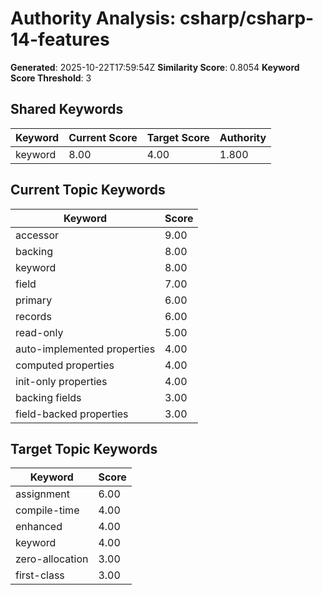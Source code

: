 # Authority Analysis: csharp/csharp-14-features

**Generated**: 2025-10-22T17:59:54Z
**Similarity Score**: 0.8054
**Keyword Score Threshold**: 3

## Shared Keywords

| Keyword | Current Score | Target Score | Authority |
|---------|---------------|--------------|-----------|
| keyword | 8.00 | 4.00 | 1.800 |

## Current Topic Keywords

| Keyword | Score |
|---------|-------|
| accessor | 9.00 |
| backing | 8.00 |
| keyword | 8.00 |
| field | 7.00 |
| primary | 6.00 |
| records | 6.00 |
| read-only | 5.00 |
| auto-implemented properties | 4.00 |
| computed properties | 4.00 |
| init-only properties | 4.00 |
| backing fields | 3.00 |
| field-backed properties | 3.00 |

## Target Topic Keywords

| Keyword | Score |
|---------|-------|
| assignment | 6.00 |
| compile-time | 4.00 |
| enhanced | 4.00 |
| keyword | 4.00 |
| zero-allocation | 3.00 |
| first-class | 3.00 |

